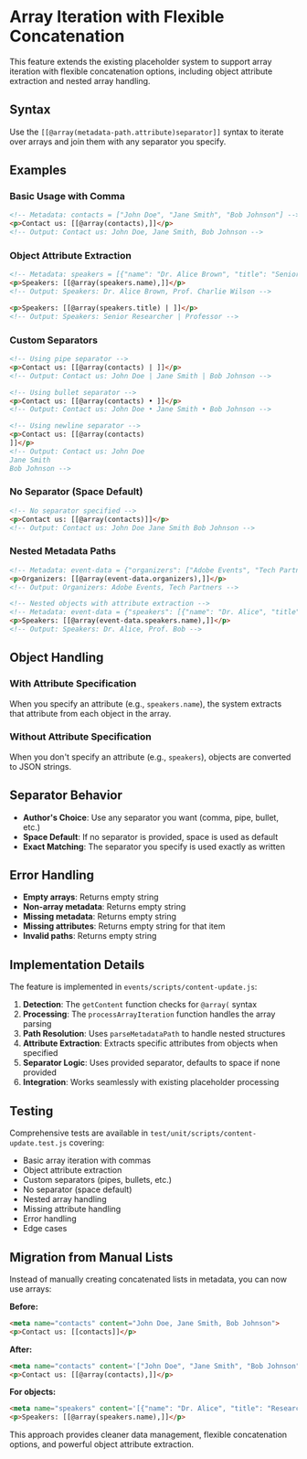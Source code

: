 # Array Iteration with Flexible Concatenation

This feature extends the existing placeholder system to support array iteration with flexible concatenation options, including object attribute extraction and nested array handling.

## Syntax

Use the `[[@array(metadata-path.attribute)separator]]` syntax to iterate over arrays and join them with any separator you specify.

## Examples

### Basic Usage with Comma

```html
<!-- Metadata: contacts = ["John Doe", "Jane Smith", "Bob Johnson"] -->
<p>Contact us: [[@array(contacts),]]</p>
<!-- Output: Contact us: John Doe, Jane Smith, Bob Johnson -->
```

### Object Attribute Extraction

```html
<!-- Metadata: speakers = [{"name": "Dr. Alice Brown", "title": "Senior Researcher"}, {"name": "Prof. Charlie Wilson", "title": "Professor"}] -->
<p>Speakers: [[@array(speakers.name),]]</p>
<!-- Output: Speakers: Dr. Alice Brown, Prof. Charlie Wilson -->

<p>Speakers: [[@array(speakers.title) | ]]</p>
<!-- Output: Speakers: Senior Researcher | Professor -->
```

### Custom Separators

```html
<!-- Using pipe separator -->
<p>Contact us: [[@array(contacts) | ]]</p>
<!-- Output: Contact us: John Doe | Jane Smith | Bob Johnson -->

<!-- Using bullet separator -->
<p>Contact us: [[@array(contacts) • ]]</p>
<!-- Output: Contact us: John Doe • Jane Smith • Bob Johnson -->

<!-- Using newline separator -->
<p>Contact us: [[@array(contacts)
]]</p>
<!-- Output: Contact us: John Doe
Jane Smith
Bob Johnson -->
```

### No Separator (Space Default)

```html
<!-- No separator specified -->
<p>Contact us: [[@array(contacts)]]</p>
<!-- Output: Contact us: John Doe Jane Smith Bob Johnson -->
```

### Nested Metadata Paths

```html
<!-- Metadata: event-data = {"organizers": ["Adobe Events", "Tech Partners"]} -->
<p>Organizers: [[@array(event-data.organizers),]]</p>
<!-- Output: Organizers: Adobe Events, Tech Partners -->

<!-- Nested objects with attribute extraction -->
<!-- Metadata: event-data = {"speakers": [{"name": "Dr. Alice", "title": "Researcher"}, {"name": "Prof. Bob", "title": "Professor"}]} -->
<p>Speakers: [[@array(event-data.speakers.name),]]</p>
<!-- Output: Speakers: Dr. Alice, Prof. Bob -->
```

## Object Handling

### With Attribute Specification
When you specify an attribute (e.g., `speakers.name`), the system extracts that attribute from each object in the array.

### Without Attribute Specification
When you don't specify an attribute (e.g., `speakers`), objects are converted to JSON strings.

## Separator Behavior

- **Author's Choice**: Use any separator you want (comma, pipe, bullet, etc.)
- **Space Default**: If no separator is provided, space is used as default
- **Exact Matching**: The separator you specify is used exactly as written

## Error Handling

- **Empty arrays**: Returns empty string
- **Non-array metadata**: Returns empty string
- **Missing metadata**: Returns empty string
- **Missing attributes**: Returns empty string for that item
- **Invalid paths**: Returns empty string

## Implementation Details

The feature is implemented in `events/scripts/content-update.js`:

1. **Detection**: The `getContent` function checks for `@array(` syntax
2. **Processing**: The `processArrayIteration` function handles the array parsing
3. **Path Resolution**: Uses `parseMetadataPath` to handle nested structures
4. **Attribute Extraction**: Extracts specific attributes from objects when specified
5. **Separator Logic**: Uses provided separator, defaults to space if none provided
6. **Integration**: Works seamlessly with existing placeholder processing

## Testing

Comprehensive tests are available in `test/unit/scripts/content-update.test.js` covering:

- Basic array iteration with commas
- Object attribute extraction
- Custom separators (pipes, bullets, etc.)
- No separator (space default)
- Nested array handling
- Missing attribute handling
- Error handling
- Edge cases

## Migration from Manual Lists

Instead of manually creating concatenated lists in metadata, you can now use arrays:

**Before:**
```html
<meta name="contacts" content="John Doe, Jane Smith, Bob Johnson">
<p>Contact us: [[contacts]]</p>
```

**After:**
```html
<meta name="contacts" content='["John Doe", "Jane Smith", "Bob Johnson"]'>
<p>Contact us: [[@array(contacts),]]</p>
```

**For objects:**
```html
<meta name="speakers" content='[{"name": "Dr. Alice", "title": "Researcher"}, {"name": "Prof. Bob", "title": "Professor"}]'>
<p>Speakers: [[@array(speakers.name),]]</p>
```

This approach provides cleaner data management, flexible concatenation options, and powerful object attribute extraction. 
